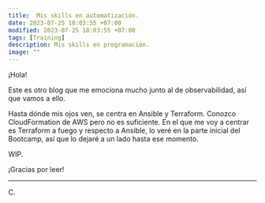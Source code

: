 ```yaml
---
title:  Mis skills en automatización. 
date: 2023-07-25 18:03:55 +07:00
modified: 2023-07-25 18:03:55 +07:00
tags: [Training]
description: Mis skills en programación.
image: ""
---
```



¡Hola!

Este es otro blog que me emociona mucho junto al de observabilidad, así que vamos a ello. 

Hasta dónde mis ojos ven, se centra en Ansible y Terraform. Conozco CloudFormation de AWS pero no es suficiente. En el que me voy a centrar es Terraform a fuego y respecto a Ansible, lo veré en la parte inicial del Bootcamp, así que lo dejaré a un lado hasta ese momento.



WIP.




¡Gracias por leer!
<hr>
 C.








